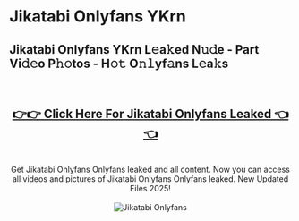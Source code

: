 # Jikatabi Onlyfans YKrn

<h2>Jikatabi Onlyfans YKrn  L𝚎a𝚔ed N𝚞𝚍e - Part Vi𝚍𝚎o P𝚑𝚘tos - H𝚘𝚝 O𝚗𝚕yf𝚊ns L𝚎a𝚔s</h2>
<br>
<div align="center">
<h2><a href="https://213.232.235.80/live/video.php?q=jikatabi-onlyfans" rel="nofollow">👉👉 Click Here For Jikatabi Onlyfans Leaked 👈👈</a></h2>

<br>
Get Jikatabi Onlyfans Onlyfans leaked and all content. Now you can access all videos and pictures of Jikatabi Onlyfans Onlyfans leaked. New Updated Files 2025!
<br>
<br>
<a href="https://213.232.235.80/live/video.php?q=jikatabi-onlyfans" rel="nofollow" data-target="animated-image.originalLink"><img src="https://i.imgur.com/dJHk4Zq.gif" alt="Jikatabi Onlyfans" style="max-width: 100%; display: inline-block;" data-target="animated-image.originalImage"></a>
</div>
<br>